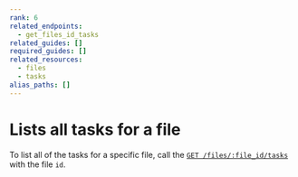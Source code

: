 ```yaml
---
rank: 6
related_endpoints:
  - get_files_id_tasks
related_guides: []
required_guides: []
related_resources:
  - files
  - tasks
alias_paths: []
---
```


# Lists all tasks for a file

To list all of the tasks for a specific file, call the 
[`GET /files/:file_id/tasks`](e://get_files_id_tasks) with the file `id`.

<Samples id='get_files_id_tasks' />
